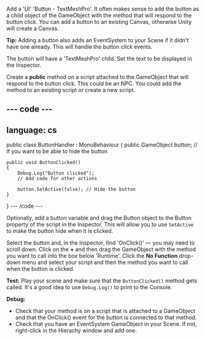 
Add a 'UI' 'Button - TextMeshPro'. It often makes sense to add the button as a child object of the GameObject with the method that will respond to the button click. You can add a button to an existing Canvas, otherwise Unity will create a Canvas.

**Tip:** Adding a button also adds an EventSystem to your Scene if it didn't have one already. This will handle the button click events.

The button will have a 'TextMeshPro' child. Set the text to be displayed in the Inspector.

Create a **public** method on a script attached to the GameObject that will respond to the button click. This could be an NPC. You could add the method to an existing script or create a new script.

--- code ---
---
language: cs
---
public class ButtonHandler : MonoBehaviour
{ public GameObject button; // If you want to be able to hide the button

    public void ButtonClicked()
    {
        Debug.Log("Button clicked");
        // Add code for other actions
    
        button.SetActive(false); // Hide the button
    }
} --- /code ---

Optionally, add a button variable and drag the Button object to the Button property of the script in the Inspector. This will allow you to use `SetActive` to make the button hide when it is clicked.

Select the button and, in the Inspector, find 'OnClick()' — you may need to scroll down. Click on the **+** and then drag the GameObject with the method you want to call into the box below 'Runtime'. Click the **No Function** drop-down menu and select your script and then the method you want to call when the button is clicked.

**Test:** Play your scene and make sure that the `ButtonClicked()` method gets called. It's a good idea to use `Debug.Log()` to print to the Console.

**Debug:**

+ Check that your method is on a script that is attached to a GameObject and that the OnClick() event for the button is connected to that method.
+ Check that you have an EventSystem GameObject in your Scene. If not, right-click in the Hierachy window and add one. 

